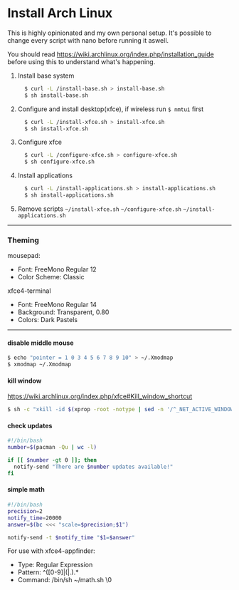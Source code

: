 # Install Arch Linux
This is highly opinionated and my own personal setup. It's possible to change every script with nano before running it aswell.

You should read https://wiki.archlinux.org/index.php/installation_guide before using this to understand what's happening.

1. Install base system
    ```bash
      $ curl -L /install-base.sh > install-base.sh
      $ sh install-base.sh
    ```

2. Configure and install desktop(xfce), if wireless run `$ nmtui` first
    ```bash
      $ curl -L /install-xfce.sh > install-xfce.sh
      $ sh install-xfce.sh
    ```

3. Configure xfce
    ```bash
      $ curl -L /configure-xfce.sh > configure-xfce.sh
      $ sh configure-xfce.sh
    ```

4. Install applications
    ```bash
      $ curl -L /install-applications.sh > install-applications.sh
      $ sh install-applications.sh
    ```

5. Remove scripts
    `~/install-xfce.sh`
    `~/configure-xfce.sh`
    `~/install-applications.sh`

---

### Theming
mousepad:
  - Font: FreeMono Regular 12
  - Color Scheme: Classic

xfce4-terminal
  - Font: FreeMono Regular 14
  - Background: Transparent, 0.80
  - Colors: Dark Pastels

---

#### disable middle mouse
```bash
$ echo "pointer = 1 0 3 4 5 6 7 8 9 10" > ~/.Xmodmap
$ xmodmap ~/.Xmodmap
```

#### kill window
https://wiki.archlinux.org/index.php/xfce#Kill_window_shortcut
```bash
$ sh -c "xkill -id $(xprop -root -notype | sed -n '/^_NET_ACTIVE_WINDOW/ s/^.*# *\|\,.*$//g p')"
```

#### check updates
```bash
#!/bin/bash
number=$(pacman -Qu | wc -l)

if [[ $number -gt 0 ]]; then
  notify-send "There are $number updates available!"
fi
```

#### simple math
```bash
#!/bin/bash
precision=2
notify_time=20000
answer=$(bc <<< "scale=$precision;$1")

notify-send -t $notify_time "$1=$answer"
```
For use with xfce4-appfinder:
- Type: Regular Expression
- Pattern: ^([0-9]|\(|\.).*
- Command: /bin/sh ~/math.sh \0
